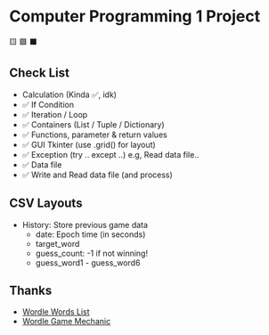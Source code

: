 # Computer Programming 1 Project

🟨 🟩 ⬛

## Check List

- Calculation (Kinda ✅, idk)
- ✅ If Condition
- ✅ Iteration / Loop
- ✅ Containers (List / Tuple / Dictionary)
- ✅ Functions, parameter & return values
- ✅  GUI Tkinter (use .grid() for layout)
- ✅ Exception (try .. except ..) e.g, Read data file..
- ✅ Data file
- ✅ Write and Read data file (and process)

## CSV Layouts

- History: Store previous game data
  - date: Epoch time (in seconds)
  - target_word
  - guess_count: -1 if not winning!
  - guess_word1 - guess_word6

## Thanks

- [Wordle Words List](https://github.com/tabatkins/wordle-list)
- [Wordle Game Mechanic](https://github.com/AravindhStanley/wordle-clone-python/blob/main/src/modules/wordle.py)
